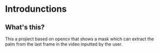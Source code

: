 # Introdunctions #

## What's this? ##
This a projiect based on opencv that shows a mask which can extract the palm from the last frame in the video inputted by the user.
